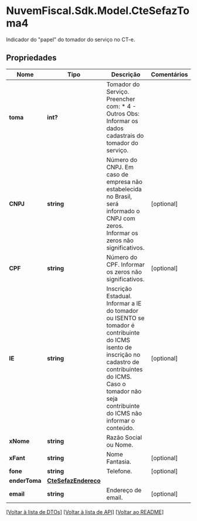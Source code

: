 # NuvemFiscal.Sdk.Model.CteSefazToma4
Indicador do \"papel\" do tomador do serviço no CT-e.

## Propriedades

Nome | Tipo | Descrição | Comentários
------------ | ------------- | ------------- | -------------
**toma** | **int?** | Tomador do Serviço.  Preencher com:  * 4 - Outros  Obs: Informar os dados cadastrais do tomador do serviço. | 
**CNPJ** | **string** | Número do CNPJ.  Em caso de empresa não estabelecida no Brasil, será informado o CNPJ com zeros.  Informar os zeros não significativos. | [optional] 
**CPF** | **string** | Número do CPF.  Informar os zeros não significativos. | [optional] 
**IE** | **string** | Inscrição Estadual.  Informar a IE do tomador ou ISENTO se tomador é contribuinte do ICMS isento de inscrição no cadastro de contribuintes do ICMS. Caso o tomador não seja contribuinte do ICMS não informar o conteúdo. | [optional] 
**xNome** | **string** | Razão Social ou Nome. | 
**xFant** | **string** | Nome Fantasia. | [optional] 
**fone** | **string** | Telefone. | [optional] 
**enderToma** | [**CteSefazEndereco**](CteSefazEndereco.md) |  | 
**email** | **string** | Endereço de email. | [optional] 

[[Voltar à lista de DTOs]](../README.md#documentation-for-models) [[Voltar à lista de API]](../README.md#documentation-for-api-endpoints) [[Voltar ao README]](../README.md)

